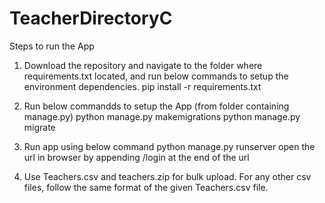 # TeacherDirectoryC
 
 Steps to run the App
 
 1) Download the repository and navigate to the folder where requirements.txt located, and run below commands to setup the environment dependencies.
 		pip install -r requirements.txt
		
2) Run below commandds to setup the App (from folder containing manage.py)
		python manage.py makemigrations
		python manage.py migrate
		
3) Run app using below command
		python manage.py runserver
		open the url in browser by appending /login at the end of the url
		
4) Use Teachers.csv and teachers.zip for bulk upload. For any other csv files, follow the same format of the given Teachers.csv file.
		
 
